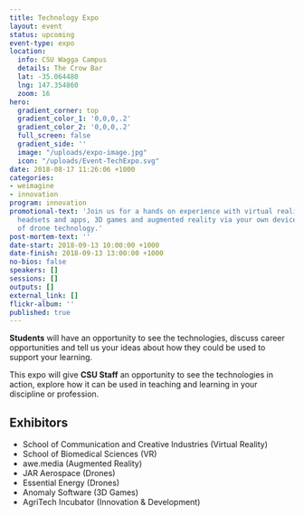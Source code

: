 ```yaml
---
title: Technology Expo
layout: event
status: upcoming
event-type: expo
location:
  info: CSU Wagga Campus
  details: The Crow Bar
  lat: -35.064480
  lng: 147.354860
  zoom: 16
hero:
  gradient_corner: top
  gradient_color_1: '0,0,0,.2'
  gradient_color_2: '0,0,0,.2'
  full_screen: false
  gradient_side: ''
  image: "/uploads/expo-image.jpg"
  icon: "/uploads/Event-TechExpo.svg"
date: 2018-08-17 11:26:06 +1000
categories:
- weimagine
- innovation
program: innovation
promotional-text: 'Join us for a hands on experience with virtual reality using 3D
  headsets and apps, 3D games and augmented reality via your own device, and demonstrations
  of drone technology.'
post-mortem-text: ''
date-start: 2018-09-13 10:00:00 +1000
date-finish: 2018-09-13 13:00:00 +1000
no-bios: false
speakers: []
sessions: []
outputs: []
external_link: []
flickr-album: ''
published: true
---
```

**Students** will have an opportunity to see the technologies, discuss career opportunities and tell us your ideas about how they could be used to support your learning.

This expo will give **CSU Staff** an opportunity to see the technologies in action, explore how it can be used in teaching and learning in your discipline or profession.

## Exhibitors

* School of Communication and Creative Industries (Virtual Reality)
* School of Biomedical Sciences (VR)
* awe.media (Augmented Reality)
* JAR Aerospace (Drones)
* Essential Energy (Drones)
* Anomaly Software (3D Games)
* AgriTech Incubator (Innovation & Development)
